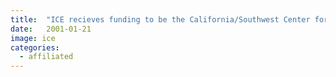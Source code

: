 ```yaml
---
title:  "ICE recieves funding to be the California/Southwest Center for National Biological Information Infrastructure. "
date:   2001-01-21
image: ice
categories:
  - affiliated
---
```

